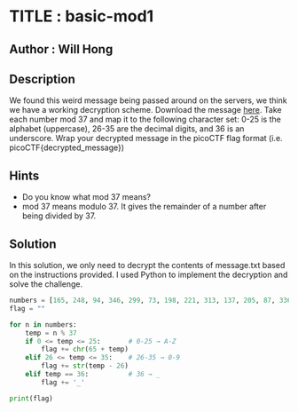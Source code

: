 # TITLE : basic-mod1
## Author : Will Hong
## Description 
We found this weird message being passed around on the servers, we think we have a working decryption scheme.
Download the message [here](https://artifacts.picoctf.net/c/128/message.txt).
Take each number mod 37 and map it to the following character set: 0-25 is the alphabet (uppercase), 26-35 are the decimal digits, and 36 is an underscore.
Wrap your decrypted message in the picoCTF flag format (i.e. picoCTF{decrypted_message})
## Hints
- Do you know what mod 37 means?
- mod 37 means modulo 37. It gives the remainder of a number after being divided by 37.
## Solution
In this solution, we only need to decrypt the contents of message.txt based on the instructions provided. I used Python to implement the decryption and solve the challenge.
```python
numbers = [165, 248, 94, 346, 299, 73, 198, 221, 313, 137, 205, 87, 336, 110, 186, 69, 223, 213, 216, 216, 177, 138]
flag = ""

for n in numbers:
    temp = n % 37
    if 0 <= temp <= 25:       # 0-25 → A-Z
        flag += chr(65 + temp)
    elif 26 <= temp <= 35:    # 26-35 → 0-9
        flag += str(temp - 26)
    elif temp == 36:          # 36 → _
        flag += '_'

print(flag)
``` 
